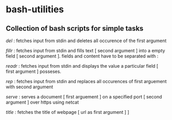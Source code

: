 # bash-utilities
Collection of bash scripts for simple tasks
------


*del* : fetches input from stdin and deletes all occurence of the first argument

*fillr* : fetches input from stdin and fills text [ second argument ] into a empty field [ second argument ]. fields and content have to be separated with :

*readr* : fetches input from stdin and displays the value a particular field [ first argument ] posseses.

*rep* : fetches input from stdin and replaces all occurences of first arguement with second argument

*serve* : serves a document [ first arguement ] on a specified port [ second argument ] over https using netcat

*title* : fetches the title of webpage [ url as first argument ] ]


